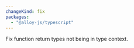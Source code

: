```yaml
---
changeKind: fix
packages:
  - "@alloy-js/typescript"
---
```


Fix function return types not being in type context.